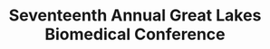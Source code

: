---
title: "Seventeenth Annual Great Lakes Biomedical Conference"
project_id: 
date: 
conference_id: ""
presenters:
   - peter_bandettini
summary: "Seventeenth Annual Great Lakes Biomedical Conference, Racine, WI"
file: /assets/presentations/
filename: 
layout: presentation
---